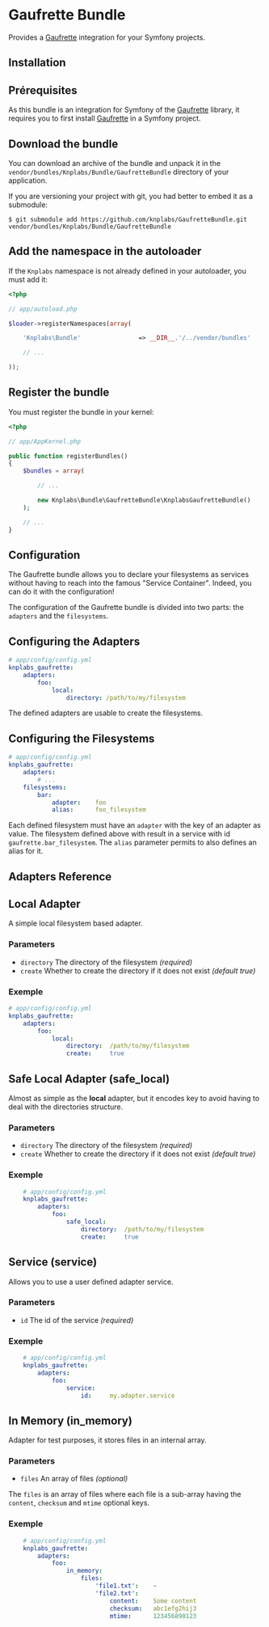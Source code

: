 Gaufrette Bundle
================

Provides a [Gaufrette][gaufrette-homepage] integration for your Symfony projects.

Installation
------------

## Prérequisites

As this bundle is an integration for Symfony of the [Gaufrette][gaufrette-homepage] library, it requires you to first install [Gaufrette][gaufrette-homepage] in a Symfony project.

## Download the bundle

You can download an archive of the bundle and unpack it in the `vendor/bundles/Knplabs/Bundle/GaufretteBundle` directory of your application.

If you are versioning your project with git, you had better to embed it as a submodule:

    $ git submodule add https://github.com/knplabs/GaufretteBundle.git vendor/bundles/Knplabs/Bundle/GaufretteBundle

## Add the namespace in the autoloader

If the `Knplabs` namespace is not already defined in your autoloader, you must add it:

``` php
<?php

// app/autoload.php

$loader->registerNamespaces(array(

    'Knplabs\Bundle'                => __DIR__.'/../vendor/bundles'

    // ...

));
```

## Register the bundle

You must register the bundle in your kernel:

``` php
<?php

// app/AppKernel.php

public function registerBundles()
{
    $bundles = array(

        // ...

        new Knplabs\Bundle\GaufretteBundle\KnplabsGaufretteBundle()
    );

    // ...
}
```

Configuration
-------------

The Gaufrette bundle allows you to declare your filesystems as services without having to reach into the famous "Service Container".
Indeed, you can do it with the configuration!

The configuration of the Gaufrette bundle is divided into two parts: the `adapters` and the `filesystems`.

## Configuring the Adapters

``` yaml
# app/config/config.yml
knplabs_gaufrette:
    adapters:
        foo:
            local:
                directory: /path/to/my/filesystem
```

The defined adapters are usable to create the filesystems.

## Configuring the Filesystems

``` yaml
# app/config/config.yml
knplabs_gaufrette:
    adapters:
        # ...
    filesystems:
        bar:
            adapter:    foo
            alias:      foo_filesystem
```

Each defined filesystem must have an `adapter` with the key of an adapter as value.
The filesystem defined above with result in a service with id `gaufrette.bar_filesystem`.
The `alias` parameter permits to also defines an alias for it.

Adapters Reference
------------------

## Local Adapter

A simple local filesystem based adapter.

### Parameters

 * `directory` The directory of the filesystem *(required)*
 * `create` Whether to create the directory if it does not exist *(default true)*

### Exemple

``` yaml
# app/config/config.yml
knplabs_gaufrette:
    adapters:
        foo:
            local:
                directory:  /path/to/my/filesystem
                create:     true
```

## Safe Local Adapter (safe\_local)

Almost as simple as the **local** adapter, but it encodes key to avoid having to deal with the directories structure.

### Parameters

 * `directory` The directory of the filesystem *(required)*
 * `create` Whether to create the directory if it does not exist *(default true)*

### Exemple

``` yaml
    # app/config/config.yml
    knplabs_gaufrette:
        adapters:
            foo:
                safe_local:
                    directory:  /path/to/my/filesystem
                    create:     true
```

## Service (service)

Allows you to use a user defined adapter service.

### Parameters

 * `id` The id of the service *(required)*

### Exemple

``` yaml
    # app/config/config.yml
    knplabs_gaufrette:
        adapters:
            foo:
                service:
                    id:     my.adapter.service
```

## In Memory (in\_memory)

Adapter for test purposes, it stores files in an internal array.

### Parameters

 * `files` An array of files *(optional)*

The `files` is an array of files where each file is a sub-array having the `content`, `checksum` and `mtime` optional keys.

### Exemple

``` yaml
    # app/config/config.yml
    knplabs_gaufrette:
        adapters:
            foo:
                in_memory:
                    files:
                        'file1.txt':    ~
                        'file2.txt':
                            content:    Some content
                            checksum:   abc1efg2hij3
                            mtime:      123456890123
```

[gaufrette-homepage]: https://github.com/knplabs/Gaufrette

